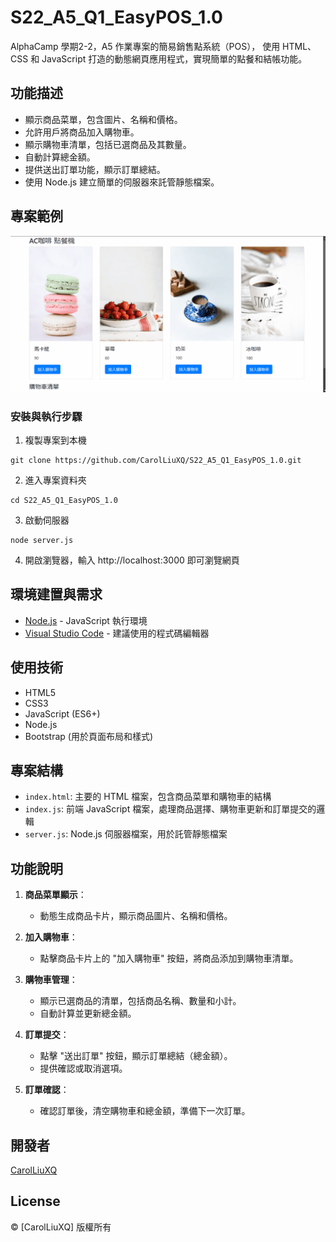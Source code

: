 # S22_A5_Q1_EasyPOS_1.0

AlphaCamp 學期2-2，A5 作業專案的簡易銷售點系統（POS），
使用 HTML、CSS 和 JavaScript 打造的動態網頁應用程式，實現簡單的點餐和結帳功能。

## 功能描述

- 顯示商品菜單，包含圖片、名稱和價格。
- 允許用戶將商品加入購物車。
- 顯示購物車清單，包括已選商品及其數量。
- 自動計算總金額。
- 提供送出訂單功能，顯示訂單總結。
- 使用 Node.js 建立簡單的伺服器來託管靜態檔案。

## 專案範例

![範例截圖](./demo.gif)

### 安裝與執行步驟

1. 複製專案到本機
```
git clone https://github.com/CarolLiuXQ/S22_A5_Q1_EasyPOS_1.0.git
```

2. 進入專案資料夾
```
cd S22_A5_Q1_EasyPOS_1.0
```

3. 啟動伺服器
```
node server.js
```

4. 開啟瀏覽器，輸入 http://localhost:3000 即可瀏覽網頁

## 環境建置與需求

- [Node.js](https://nodejs.org/) - JavaScript 執行環境
- [Visual Studio Code](https://code.visualstudio.com/) - 建議使用的程式碼編輯器

## 使用技術

- HTML5
- CSS3
- JavaScript (ES6+)
- Node.js
- Bootstrap (用於頁面布局和樣式)

## 專案結構

- `index.html`: 主要的 HTML 檔案，包含商品菜單和購物車的結構
- `index.js`: 前端 JavaScript 檔案，處理商品選擇、購物車更新和訂單提交的邏輯
- `server.js`: Node.js 伺服器檔案，用於託管靜態檔案

## 功能說明

1. **商品菜單顯示**：
   - 動態生成商品卡片，顯示商品圖片、名稱和價格。

2. **加入購物車**：
   - 點擊商品卡片上的 "加入購物車" 按鈕，將商品添加到購物車清單。

3. **購物車管理**：
   - 顯示已選商品的清單，包括商品名稱、數量和小計。
   - 自動計算並更新總金額。

4. **訂單提交**：
   - 點擊 "送出訂單" 按鈕，顯示訂單總結（總金額）。
   - 提供確認或取消選項。

5. **訂單確認**：
   - 確認訂單後，清空購物車和總金額，準備下一次訂單。

## 開發者

[CarolLiuXQ](https://github.com/CarolLiuXQ)

## License
© [CarolLiuXQ] 版權所有
